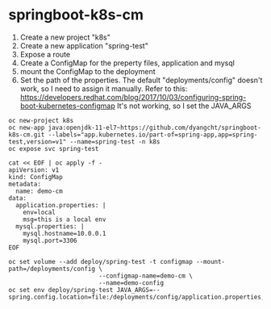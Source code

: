 # springboot-k8s-cm

1. Create a new project "k8s"
2. Create a new application "spring-test"
3. Expose a route
4. Create a ConfigMap for the preperty files, application and mysql
5. mount the ConfigMap to the deployment
6. Set the path of the properties. The default "deployments/config" doesn't work, so I need to assign it manually.
   Refer to this: https://developers.redhat.com/blog/2017/10/03/configuring-spring-boot-kubernetes-configmap
   It's not working, so I set the JAVA_ARGS

```
oc new-project k8s 
oc new-app java:openjdk-11-el7~https://github.com/dyangcht/springboot-k8s-cm.git --labels="app.kubernetes.io/part-of=spring-app,app=spring-test,version=v1" --name=spring-test -n k8s
oc expose svc spring-test

cat << EOF | oc apply -f -
apiVersion: v1
kind: ConfigMap
metadata:
  name: demo-cm
data:
  application.properties: |
    env=local
    msg=this is a local env
  mysql.properties: |
    mysql.hostname=10.0.0.1
    mysql.port=3306
EOF

oc set volume --add deploy/spring-test -t configmap --mount-path=/deployments/config \
                         --configmap-name=demo-cm \
                         --name=demo-config
oc set env deploy/spring-test JAVA_ARGS=--spring.config.location=file:/deployments/config/application.properties,/deployments/config/mysql.properties
```

